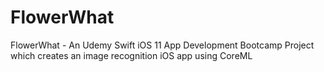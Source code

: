 # FlowerWhat
FlowerWhat - An Udemy Swift iOS 11 App Development Bootcamp Project which creates an image recognition iOS app using CoreML
